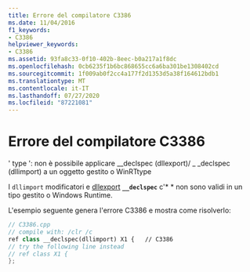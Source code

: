 ```yaml
---
title: Errore del compilatore C3386
ms.date: 11/04/2016
f1_keywords:
- C3386
helpviewer_keywords:
- C3386
ms.assetid: 93fa8c33-0f10-402b-8eec-b0a217a1f8dc
ms.openlocfilehash: 0cb6235f1b6bc868655cc6a6ba301be1308402cd
ms.sourcegitcommit: 1f009ab0f2cc4a177f2d1353d5a38f164612bdb1
ms.translationtype: MT
ms.contentlocale: it-IT
ms.lasthandoff: 07/27/2020
ms.locfileid: "87221081"
---
```

# <a name="compiler-error-c3386"></a>Errore del compilatore C3386

' type ': non è possibile applicare __declspec (dllexport)/ \_ _declspec (dllimport) a un oggetto gestito o WinRTtype

I `dllimport` modificatori e [dllexport](../../cpp/dllexport-dllimport.md) **`__declspec`** c'* * non sono validi in un tipo gestito o Windows Runtime.

L'esempio seguente genera l'errore C3386 e mostra come risolverlo:

```cpp
// C3386.cpp
// compile with: /clr /c
ref class __declspec(dllimport) X1 {   // C3386
// try the following line instead
// ref class X1 {
};
```
